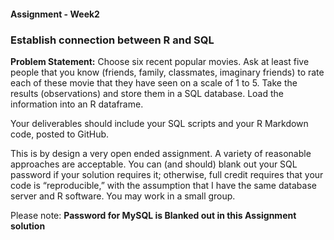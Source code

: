 #### Assignment - Week2

### Establish connection between R and SQL

**Problem Statement:**
Choose six recent popular movies. Ask at least five people that you know (friends, family, classmates, imaginary friends) to rate each of these movie that they have seen on a scale of 1 to 5.
Take the results (observations) and store them in a SQL database. Load the information into an R dataframe.

Your deliverables should include your SQL scripts and your R Markdown code, posted to GitHub.

This is by design a very open ended assignment. A variety of reasonable approaches are acceptable.
You can (and should) blank out your SQL password if your solution requires it;
otherwise, full credit requires that your code is “reproducible,” with the assumption that I have the same database server and R software.
You may work in a small group.

Please note: **Password for MySQL is Blanked out in this Assignment solution**
